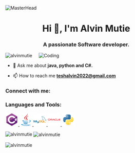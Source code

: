 ![MasterHead](https://i.pinimg.com/originals/aa/91/a7/aa91a7851f25f26169a9986f03732a37.gif)

<h1 align="center">Hi 👋, I'm Alvin Mutie</h1>
<h3 align="center">A passionate Software developer.</h3>
<img align="right" alt="Coding" width="400" src="https://miro.medium.com/v2/resize:fit:1360/1*IRGHmiGsa16stedQvIaZfw.gif">

<p align="left"> <img src="https://komarev.com/ghpvc/?username=alvinmutie&label=Profile%20views&color=0e75b6&style=flat" alt="alvinmutie" /> </p>

- 💬 Ask me about **java, python and C#.**

- 📫 How to reach me **teshalvin2022@gmail.com**

<h3 align="left">Connect with me:</h3>
<p align="left">
</p>

<h3 align="left">Languages and Tools:</h3>
<p align="left"> <a href="https://www.w3schools.com/cs/" target="_blank" rel="noreferrer"> <img src="https://raw.githubusercontent.com/devicons/devicon/master/icons/csharp/csharp-original.svg" alt="csharp" width="40" height="40"/> </a> <a href="https://www.java.com" target="_blank" rel="noreferrer"> <img src="https://raw.githubusercontent.com/devicons/devicon/master/icons/java/java-original.svg" alt="java" width="40" height="40"/> </a> <a href="https://www.mysql.com/" target="_blank" rel="noreferrer"> <img src="https://raw.githubusercontent.com/devicons/devicon/master/icons/mysql/mysql-original-wordmark.svg" alt="mysql" width="40" height="40"/> </a> <a href="https://www.oracle.com/" target="_blank" rel="noreferrer"> <img src="https://raw.githubusercontent.com/devicons/devicon/master/icons/oracle/oracle-original.svg" alt="oracle" width="40" height="40"/> </a> <a href="https://www.python.org" target="_blank" rel="noreferrer"> <img src="https://raw.githubusercontent.com/devicons/devicon/master/icons/python/python-original.svg" alt="python" width="40" height="40"/> </a> </p>

<p><img align="left" src="https://github-readme-stats.vercel.app/api/top-langs?username=alvinmutie&show_icons=true&locale=en&layout=compact" alt="alvinmutie" /></p>

<p>&nbsp;<img align="center" src="https://github-readme-stats.vercel.app/api?username=alvinmutie&show_icons=true&locale=en" alt="alvinmutie" /></p>

<p><img align="center" src="https://github-readme-streak-stats.herokuapp.com/?user=alvinmutie&" alt="alvinmutie" /></p>
